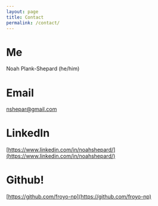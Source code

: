 ```yaml
---
layout: page
title: Contact
permalink: /contact/
---
```


# Me <BR>
Noah Plank-Shepard (he/him)
# Email
nshepar@gmail.com
# LinkedIn
[https://www.linkedin.com/in/noahshepard/](https://www.linkedin.com/in/noahshepard/)

# Github!
[https://github.com/froyo-np](https://github.com/froyo-np)
